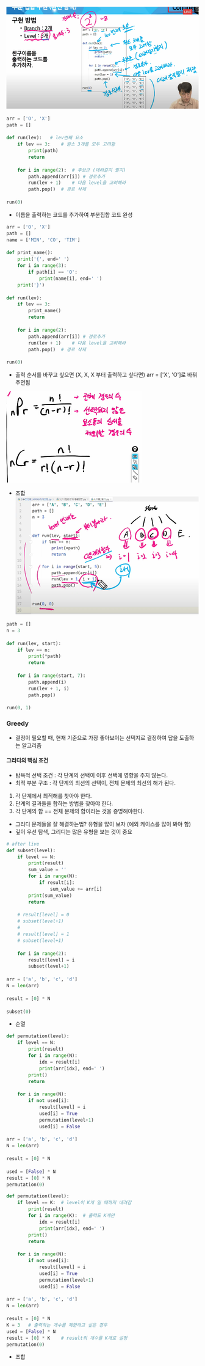 ![img.png](img.png)
```python
arr = ['O', 'X']
path = []

def run(lev):   # lev번째 요소
    if lev == 3:    # 원소 3개를 모두 고려함
        print(path)
        return
    
    for i in range(2):  # 후보군 (데려갈지 말지)
        path.append(arr[i]) # 경로추가
        run(lev + 1)    # 다음 level을 고려해라
        path.pop()  # 경로 삭제
        
run(0)
```

- 이름을 출력하는 코드를 추가하여 부분집합 코드 완성
```python
arr = ['O', 'X']
path = []
name = ['MIN', 'CO', 'TIM']

def print_name():
    print('{', end=' ')
    for i in range(3):
        if path[i] == 'O':
            print(name[i], end=' ')
    print('}')

def run(lev):
    if lev == 3:
        print_name()
        return

    for i in range(2):
        path.append(arr[i]) # 경로추가
        run(lev + 1)    # 다음 level을 고려해라
        path.pop()  # 경로 삭제

run(0)
```
- 출력 순서를 바꾸고 싶으면 (X, X, X 부터 출력하고 싶다면) arr = ['X', 'O']로 바꿔주면됨

![img_1.png](img_1.png)

- 조합
![img_2.png](img_2.png)
  
```python
path = []
n = 3

def run(lev, start):
    if lev == n:
        print(*path)
        return

    for i in range(start, 7):
        path.append(i)
        run(lev + 1, i)
        path.pop()

run(0, 1)
```

### Greedy
- 결정이 필요할 때, 현재 기준으로 가장 좋아보이는 선택지로 결정하여 답을 도출하는 알고리즘

#### 그리디의 핵심 조건
- 탐욕적 선택 조건 : 각 단계의 선택이 이후 선택에 영향을 주지 않는다.
- 최적 부분 구조 : 각 단계의 최선의 선택이, 전체 문제의 최선의 해가 된다.
1. 각 단계에서 최적해를 찾아야 한다.
2. 단계의 결과들을 합하는 방법을 찾아야 한다.
3. 각 단계의 합 == 전체 문제의 합이라는 것을 증명해야한다.
- 그리디 문제들을 잘 해결하는법? 유형을 많이 보자 (예외 케이스를 많이 봐야 함)
- 깊이 우선 탐색, 그리디는 많은 유형을 보는 것이 중요


```python
# after live
def subset(level):
    if level == N:
        print(result)
        sum_value = ''
        for i in range(N):
            if result[i]:
                sum_value += arr[i]
        print(sum_value)
        return

    # result[level] = 0
    # subset(level+1)
    #
    # result[level] = 1
    # subset(level+1)

    for i in range(2):
        result[level] = i
        subset(level+1)

arr = ['a', 'b', 'c', 'd']
N = len(arr)

result = [0] * N

subset(0)
```
- 순열
```python
def permutation(level):
    if level == N:
        print(result)
        for i in range(N):
            idx = result[i]
            print(arr[idx], end=' ')
        print()
        return

    for i in range(N):
        if not used[i]:
            result[level] = i
            used[i] = True
            permutation(level+1)
            used[i] = False

arr = ['a', 'b', 'c', 'd']
N = len(arr)

result = [0] * N

used = [False] * N
result = [0] * N
permutation(0)
```
```python
def permutation(level):
    if level == K:  # level이 K개 일 때까지 내려감
        print(result)
        for i in range(K):  # 출력도 K개만
            idx = result[i]
            print(arr[idx], end=' ')
        print()
        return

    for i in range(N):
        if not used[i]:
            result[level] = i
            used[i] = True
            permutation(level+1)
            used[i] = False

arr = ['a', 'b', 'c', 'd']
N = len(arr)

result = [0] * N
K = 3   # 출력하는 개수를 제한하고 싶은 경우
used = [False] * N
result = [0] * K    # result의 개수를 K개로 설정
permutation(0)
```
- 조합
```python

```